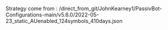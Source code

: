 Strategy come from : /direct_from_git/JohnKearney1/PassivBot-Configurations-main/v5.6.0/2022-05-23_static_AUenabled_124symbols_410days.json